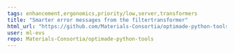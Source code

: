 ```yaml
---
tags: enhancement,ergonomics,priority/low,server,transformers
title: "Smarter error messages from the filtertransformer"
html_url: "https://github.com/Materials-Consortia/optimade-python-tools/issues/795"
user: ml-evs
repo: Materials-Consortia/optimade-python-tools
---
```


